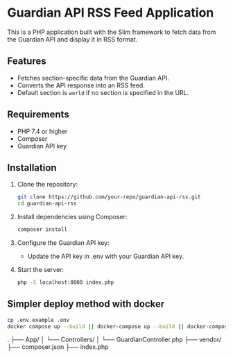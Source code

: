 
# Guardian API RSS Feed Application

This is a PHP application built with the Slim framework to fetch data from the Guardian API and display it in RSS format.

## Features

- Fetches section-specific data from the Guardian API.
- Converts the API response into an RSS feed.
- Default section is `world` if no section is specified in the URL.

## Requirements

- PHP 7.4 or higher
- Composer
- Guardian API key

## Installation

1. Clone the repository:
   ```bash
   git clone https://github.com/your-repo/guardian-api-rss.git
   cd guardian-api-rss
   ```

2. Install dependencies using Composer:
   ```bash
   composer install
   ```

3. Configure the Guardian API key:
   - Update the API key in .env with your Guardian API key.

4. Start the server:
   ```bash
   php -S localhost:8000 index.php
   ```

## Simpler deploy method with docker

   ```bash
   cp .env.example .env
   docker compose up --build || docker-compose up --build || docker-compose up --build -d
   ```
.
├── App/
│   └── Controllers/
│       └── GuardianController.php
├── vendor/
├── composer.json
├── index.php
```
